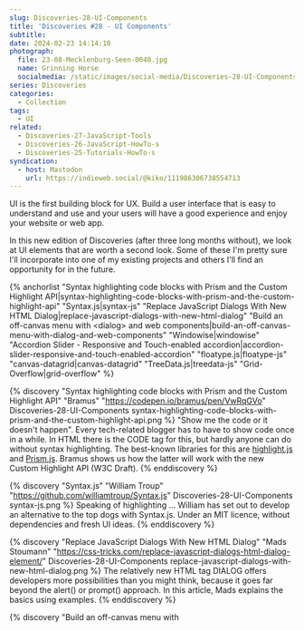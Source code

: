 ```yaml
---
slug: Discoveries-28-UI-Components
title: 'Discoveries #28 - UI Components'
subtitle:
date: 2024-02-23 14:14:10
photograph:
  file: 23-08-Mecklenburg-Seen-0040.jpg
  name: Grinning Horse
  socialmedia: /static/images/social-media/Discoveries-28-UI-Components.jpg
series: Discoveries
categories:
  - Collection
tags:
  - UI
related:
  - Discoveries-27-JavaScript-Tools
  - Discoveries-26-JavaScript-HowTo-s
  - Discoveries-25-Tutorials-HowTo-s
syndication:
  - host: Mastodon
    url: https://indieweb.social/@kiko/111986306738554713
---
```


UI is the first building block for UX. Build a user interface that is easy to understand and use and your users will have a good experience and enjoy your website or web app.

In this new edition of Discoveries (after three long months without), we look at UI elements that are worth a second look. Some of these I&#39;m pretty sure I&#39;ll incorporate into one of my existing projects and others I&#39;ll find an opportunity for in the future.

{% anchorlist 
  "Syntax highlighting code blocks with Prism and the Custom Highlight API|syntax-highlighting-code-blocks-with-prism-and-the-custom-highlight-api"
  "Syntax.js|syntax-js"
  "Replace JavaScript Dialogs With New HTML Dialog|replace-javascript-dialogs-with-new-html-dialog"
  "Build an off-canvas menu with &lt;dialog&gt; and web components|build-an-off-canvas-menu-with-dialog-and-web-components"
  "Windowise|windowise"
  "Accordion Slider - Responsive and Touch-enabled accordion|accordion-slider-responsive-and-touch-enabled-accordion"
  "floatype.js|floatype-js"
  "canvas-datagrid|canvas-datagrid"
  "TreeData.js|treedata-js"
  "Grid-Overflow|grid-overflow"
%}

<!-- more -->

{% discovery "Syntax highlighting code blocks with Prism and the Custom Highlight API" "Bramus" "https://codepen.io/bramus/pen/VwRqGVo" Discoveries-28-UI-Components syntax-highlighting-code-blocks-with-prism-and-the-custom-highlight-api.png %}
&quot;Show me the code or it doesn&#39;t happen&quot;. Every tech-related blogger has to have to show code once in a while. In HTML there is the CODE tag for this, but hardly anyone can do without syntax highlighting. The best-known libraries for this are <a href="https://highlightjs.org/">highlight.js</a> and <a href="https://prismjs.com/">Prism.js</a>. Bramus shows us how the latter will work with the new Custom Highlight API (W3C Draft).
{% enddiscovery %}

{% discovery "Syntax.js" "William Troup" "https://github.com/williamtroup/Syntax.js" Discoveries-28-UI-Components syntax-js.png %}
Speaking of highlighting ... William has set out to develop an alternative to the top dogs with Syntax.js. Under an MIT licence, without dependencies and fresh UI ideas.
{% enddiscovery %}

{% discovery "Replace JavaScript Dialogs With New HTML Dialog" "Mads Stoumann" "https://css-tricks.com/replace-javascript-dialogs-html-dialog-element/" Discoveries-28-UI-Components replace-javascript-dialogs-with-new-html-dialog.png %}
The relatively new HTML tag DIALOG offers developers more possibilities than you might think, because it goes far beyond the alert() or prompt() approach. In this article, Mads explains the basics using examples.
{% enddiscovery %}

{% discovery "Build an off-canvas menu with <dialog> and web components" "Mark Conroy" "https://blog.logrocket.com/build-off-canvas-menu-web-components/" Discoveries-28-UI-Components build-an-off-canvas-menu-with-dialog-and-web-components.png %}
Mark goes one step further with the DIALOG element and shows how you can use it to build an attractive off-canvas menu ... and I already know exactly where I will use this approach ;)
{% enddiscovery %}

{% discovery "Windowise" "Gao Sun" "https://gao-sun.github.io/windowise/" Discoveries-28-UI-Components windowise.png %}
More than 7 years ago, Gao presented Windowise, a library that uses all kinds of HTML tags to offer the user interesting and effective interaction options. The name of the project says it all.
{% enddiscovery %}

{% discovery "Accordion Slider - Responsive and Touch-enabled accordion" "David Ghiurău (bqworks)" "https://bqworks.net/accordion-slider/" Discoveries-28-UI-Components accordion-slider-responsive-and-touch-enabled-accordion.png %}
Presenting images in an interesting way is always a challenge and many slideshow libraries look very similar. David&#39;s Accordion Slider (especially example 1) is a real exception and works on all device classes, which is not a matter of course.
{% enddiscovery %}

{% discovery "floatype.js" "Kailash Nadh" "https://github.com/knadh/floatype.js" Discoveries-28-UI-Components floatype-js.png %}
We all know autocomplete drop downs from our favourite IDE, whatever it is called. Kailash has something similar for every normal textarea.
{% enddiscovery %}

{% discovery "canvas-datagrid" "Tony Germaneri" "https://github.com/TonyGermaneri/canvas-datagrid" Discoveries-28-UI-Components canvas-datagrid.png %}
This is a Canvas based data grid web component, which looks and feels like an early Excel or other spreadsheet. Let your user load JSON, edit cells, sort columns and so on. Cool and useful.
{% enddiscovery %}

{% discovery "TreeData.js" "Raphael Amorim" "https://raphamorim.io/treeData.js/" Discoveries-28-UI-Components treedata-js.png %}
Not only genealogists like to visualise connections as a tree. Such a tree is quickly created using a Value/Parent object and Raphael&#39;s solution.
{% enddiscovery %}

{% discovery "Grid-Overflow" "Roman Flössler" "https://github.com/Roman-Flossler/Grid-Overflow" Discoveries-28-UI-Components grid-overflow.png %}
This is a pure CSS solution for masonry layout and grid layout, where grid items can be given vertigo, panorama or VIP class to overflow into the next cell.
{% enddiscovery %}

